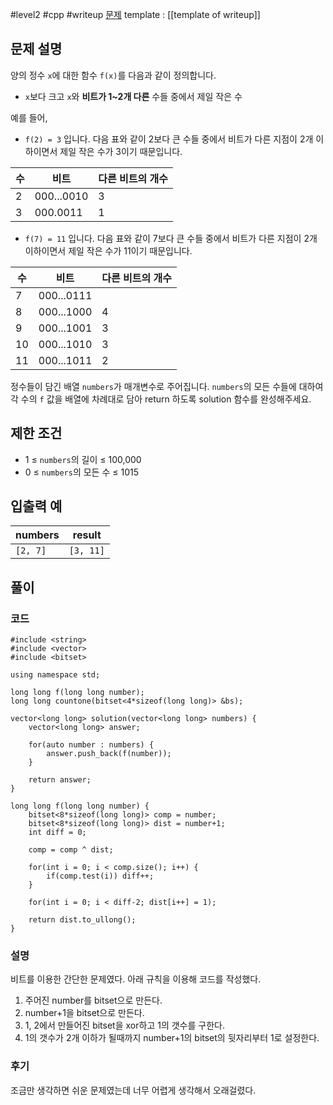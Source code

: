 
#level2 #cpp #writeup
[문제](https://school.programmers.co.kr/learn/courses/30/lessons/77885)
template : [[template of writeup]]

## 문제 설명

양의 정수 `x`에 대한 함수 `f(x)`를 다음과 같이 정의합니다.

- `x`보다 크고 `x`와 **비트가 1~2개 다른** 수들 중에서 제일 작은 수

예를 들어,

- `f(2) = 3` 입니다. 다음 표와 같이 2보다 큰 수들 중에서 비트가 다른 지점이 2개 이하이면서 제일 작은 수가 3이기 때문입니다.

| 수  | 비트       | 다른 비트의 개수 |
| --- | ---------- | ---------------- |
| 2   | 000...0010 | 3                |
| 3   | 000.0011   | 1                |

- `f(7) = 11` 입니다. 다음 표와 같이 7보다 큰 수들 중에서 비트가 다른 지점이 2개 이하이면서 제일 작은 수가 11이기 때문입니다.

| 수  | 비트       | 다른 비트의 개수 |
| --- | ---------- | ---------------- |
| 7   | 000...0111 |                  |
| 8   | 000...1000 | 4                |
| 9   | 000...1001 | 3                |
| 10  | 000...1010 | 3                |
| 11  | 000...1011 | 2                |

정수들이 담긴 배열 `numbers`가 매개변수로 주어집니다. `numbers`의 모든 수들에 대하여 각 수의 `f` 값을 배열에 차례대로 담아 return 하도록 solution 함수를 완성해주세요.

## 제한 조건

- 1 ≤ `numbers`의 길이 ≤ 100,000
- 0 ≤ `numbers`의 모든 수 ≤ 1015

## 입출력 예

| numbers  | result    |
| -------- | --------- |
| `[2, 7]` | `[3, 11]` |

## 풀이

### 코드

```
#include <string>
#include <vector>
#include <bitset>

using namespace std;

long long f(long long number);
long long countone(bitset<4*sizeof(long long)> &bs);

vector<long long> solution(vector<long long> numbers) {
    vector<long long> answer;
    
    for(auto number : numbers) {
        answer.push_back(f(number));
    }
    
    return answer;
}

long long f(long long number) {
    bitset<8*sizeof(long long)> comp = number;
    bitset<8*sizeof(long long)> dist = number+1;
    int diff = 0;

    comp = comp ^ dist;
    
    for(int i = 0; i < comp.size(); i++) {
        if(comp.test(i)) diff++;
    }
    
    for(int i = 0; i < diff-2; dist[i++] = 1);
    
    return dist.to_ullong();
}

```

### 설명

비트를 이용한 간단한 문제였다. 아래 규칙을 이용해 코드를 작성했다.

1. 주어진 number를 bitset으로 만든다.
2. number+1을 bitset으로 만든다.
3. 1, 2에서 만들어진 bitset을 xor하고 1의 갯수를 구한다.
4. 1의 갯수가 2개 이하가 될때까지 number+1의 bitset의 뒷자리부터 1로 설정한다.

### 후기

조금만 생각하면 쉬운 문제였는데 너무 어렵게 생각해서 오래걸렸다.
